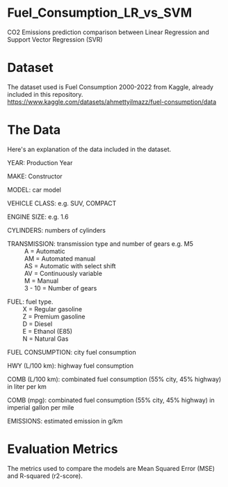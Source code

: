 # Fuel_Consumption_LR_vs_SVM
CO2 Emissions prediction comparison between Linear Regression and Support Vector Regression (SVR)

# Dataset
The dataset used is Fuel Consumption 2000-2022 from Kaggle, already included in this repository.
https://www.kaggle.com/datasets/ahmettyilmazz/fuel-consumption/data

# The Data
Here's an explanation of the data included in the dataset.

YEAR: Production Year

MAKE: Constructor

MODEL: car model

VEHICLE CLASS: e.g. SUV, COMPACT

ENGINE SIZE: e.g. 1.6

CYLINDERS: numbers of cylinders

TRANSMISSION: transmission type and number of gears e.g. M5  
&nbsp; &nbsp; &nbsp; &nbsp; &nbsp; A = Automatic  
&nbsp; &nbsp; &nbsp; &nbsp; &nbsp; AM = Automated manual  
&nbsp; &nbsp; &nbsp; &nbsp; &nbsp; AS = Automatic with select shift  
&nbsp; &nbsp; &nbsp; &nbsp; &nbsp; AV = Continuously variable  
&nbsp; &nbsp; &nbsp; &nbsp; &nbsp; M = Manual  
&nbsp; &nbsp; &nbsp; &nbsp; &nbsp;  3 - 10 = Number of gears

FUEL: fuel type.  
 &nbsp; &nbsp; &nbsp; &nbsp; &nbsp;X = Regular gasoline  
 &nbsp; &nbsp; &nbsp; &nbsp; &nbsp;Z = Premium gasoline  
 &nbsp; &nbsp; &nbsp; &nbsp; &nbsp;D = Diesel  
 &nbsp; &nbsp; &nbsp; &nbsp; &nbsp;E = Ethanol (E85)  
 &nbsp; &nbsp; &nbsp; &nbsp; &nbsp;N = Natural Gas

FUEL CONSUMPTION: city fuel consumption

HWY (L/100 km): highway fuel consumption

COMB (L/100 km): combinated fuel consumption (55% city, 45% highway) in liter per km

COMB (mpg): combinated fuel consumption (55% city, 45% highway) in imperial gallon per mile

EMISSIONS: estimated emission in g/km

# Evaluation Metrics
The metrics used to compare the models are Mean Squared Error (MSE) and R-squared (r2-score).